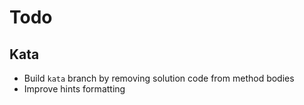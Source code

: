 # Todo

## Kata

* Build `kata` branch by removing solution code from method bodies 
* Improve hints formatting
